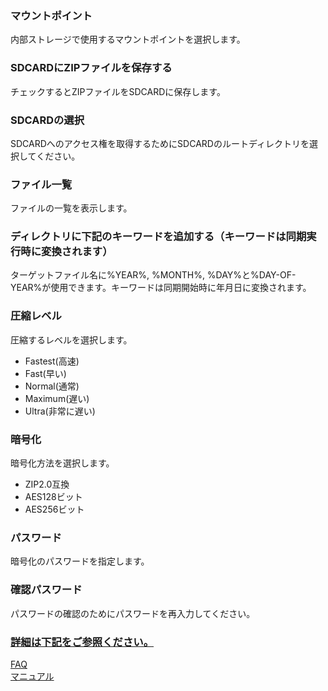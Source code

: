 ### マウントポイント  
内部ストレージで使用するマウントポイントを選択します。   

### SDCARDにZIPファイルを保存する  
チェックするとZIPファイルをSDCARDに保存します。  

### SDCARDの選択  
SDCARDへのアクセス権を取得するためにSDCARDのルートディレクトリを選択してください。  

### ファイル一覧  
ファイルの一覧を表示します。  

### ディレクトリに下記のキーワードを追加する（キーワードは同期実行時に変換されます）  
ターゲットファイル名に%YEAR%, %MONTH%, %DAY%と%DAY-OF-YEAR%が使用できます。キーワードは同期開始時に年月日に変換されます。  

### 圧縮レベル  
圧縮するレベルを選択します。  

- Fastest(高速)  
- Fast(早い)  
- Normal(通常)  
- Maximum(遅い)  
- Ultra(非常に遅い)  

### 暗号化  
暗号化方法を選択します。  

- ZIP2.0互換  
- AES128ビット  
- AES256ビット  

### パスワード  
暗号化のパスワードを指定します。  

### 確認パスワード  
パスワードの確認のためにパスワードを再入力してください。  

### <u>詳細は下記をご参照ください。</u>  
[FAQ](https://sentaroh.github.io/Documents/SMBSync2/SMBSync2_FAQ_JA.htm)  
[マニュアル](https://sentaroh.github.io/Documents/SMBSync2/SMBSync2_Desc_JA.htm)   
